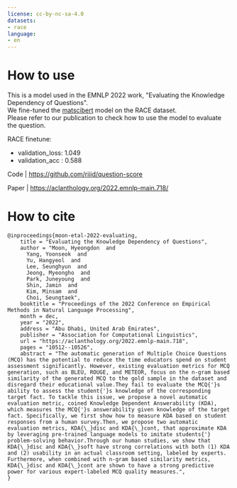 ```yaml
---
license: cc-by-nc-sa-4.0
datasets:
- race
language:
- en
---
```


# How to use

This is a model used in the EMNLP 2022 work, "Evaluating the Knowledge Dependency of Questions". <br>
We fine-tuned the [matscibert](https://huggingface.co/m3rg-iitd/matscibert) model on the RACE dataset. <br>
Please refer to our publication to check how to use the model to evaluate the question.

RACE finetune: 
- validation_loss: 1.049
- validation_acc : 0.588

Code | https://github.com/riiid/question-score

Paper | https://aclanthology.org/2022.emnlp-main.718/

# How to cite
```
@inproceedings{moon-etal-2022-evaluating,
    title = "Evaluating the Knowledge Dependency of Questions",
    author = "Moon, Hyeongdon  and
      Yang, Yoonseok  and
      Yu, Hangyeol  and
      Lee, Seunghyun  and
      Jeong, Myeongho  and
      Park, Juneyoung  and
      Shin, Jamin  and
      Kim, Minsam  and
      Choi, Seungtaek",
    booktitle = "Proceedings of the 2022 Conference on Empirical Methods in Natural Language Processing",
    month = dec,
    year = "2022",
    address = "Abu Dhabi, United Arab Emirates",
    publisher = "Association for Computational Linguistics",
    url = "https://aclanthology.org/2022.emnlp-main.718",
    pages = "10512--10526",
    abstract = "The automatic generation of Multiple Choice Questions (MCQ) has the potential to reduce the time educators spend on student assessment significantly. However, existing evaluation metrics for MCQ generation, such as BLEU, ROUGE, and METEOR, focus on the n-gram based similarity of the generated MCQ to the gold sample in the dataset and disregard their educational value.They fail to evaluate the MCQ{'}s ability to assess the student{'}s knowledge of the corresponding target fact. To tackle this issue, we propose a novel automatic evaluation metric, coined Knowledge Dependent Answerability (KDA), which measures the MCQ{'}s answerability given knowledge of the target fact. Specifically, we first show how to measure KDA based on student responses from a human survey.Then, we propose two automatic evaluation metrics, KDA{\_}disc and KDA{\_}cont, that approximate KDA by leveraging pre-trained language models to imitate students{'} problem-solving behavior.Through our human studies, we show that KDA{\_}disc and KDA{\_}soft have strong correlations with both (1) KDA and (2) usability in an actual classroom setting, labeled by experts. Furthermore, when combined with n-gram based similarity metrics, KDA{\_}disc and KDA{\_}cont are shown to have a strong predictive power for various expert-labeled MCQ quality measures.",
}

```